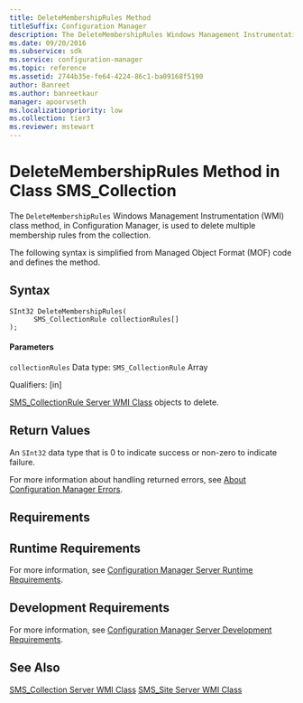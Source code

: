 ```yaml
---
title: DeleteMembershipRules Method
titleSuffix: Configuration Manager
description: The DeleteMembershipRules Windows Management Instrumentation class method, in Configuration Manager, is used to delete multiple membership rules from the collection.
ms.date: 09/20/2016
ms.subservice: sdk
ms.service: configuration-manager
ms.topic: reference
ms.assetid: 2744b35e-fe64-4224-86c1-ba09168f5190
author: Banreet
ms.author: banreetkaur
manager: apoorvseth
ms.localizationpriority: low
ms.collection: tier3
ms.reviewer: mstewart
---
```

# DeleteMembershipRules Method in Class SMS_Collection
The `DeleteMembershipRules` Windows Management Instrumentation (WMI) class method, in Configuration Manager, is used to delete multiple membership rules from the collection.

 The following syntax is simplified from Managed Object Format (MOF) code and defines the method.

## Syntax

```
SInt32 DeleteMembershipRules(
      SMS_CollectionRule collectionRules[]
);
```

#### Parameters
 `collectionRules`
 Data type: `SMS_CollectionRule` Array

 Qualifiers: [in]

 [SMS_CollectionRule Server WMI Class](sms_collectionrule-server-wmi-class.md) objects to delete.

## Return Values
 An  `SInt32` data type that is 0 to indicate success or non-zero to indicate failure.

 For more information about handling returned errors, see [About Configuration Manager Errors](../../../../core/understand/about-configuration-manager-errors.md).

## Requirements

## Runtime Requirements
 For more information, see [Configuration Manager Server Runtime Requirements](../../../../core/reqs/server-runtime-requirements.md).

## Development Requirements
 For more information, see [Configuration Manager Server Development Requirements](../../../../core/reqs/server-development-requirements.md).

## See Also
 [SMS_Collection Server WMI Class](sms_collection-server-wmi-class.md)
 [SMS_Site Server WMI Class](../../servers/configure/sms_site-server-wmi-class.md)

